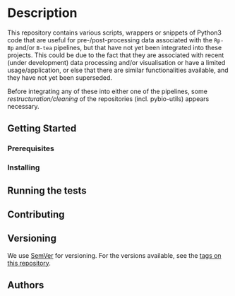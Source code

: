 # Description

This repository contains various scripts, wrappers or snippets of Python3 code that are useful
for pre-/post-processing data associated with the `Rp-Bp` and/or `B-tea` pipelines, but that have not
yet been integrated into these projects. This could be due to the fact that they are associated 
with recent (under development) data processing and/or visualisation or have a limited 
usage/application, or else that there are similar functionalities available, and they have not yet 
been superseded.

Before integrating any of these into either one of the pipelines, some *restructuration/cleaning* of the
repositories (incl. pybio-utils) appears necessary.

## Getting Started


### Prerequisites


### Installing


## Running the tests


## Contributing

## Versioning

We use [SemVer](http://semver.org/) for versioning. For the versions available, see the [tags on this repository](https://github.com/your/project/tags). 

## Authors

